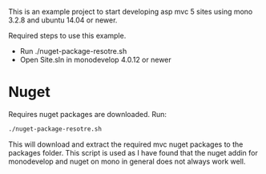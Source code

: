 This is an example project to start developing asp mvc 5 sites using mono 3.2.8 and ubuntu 14.04 or newer.

Required steps to use this example.

* Run ./nuget-package-resotre.sh
* Open Site.sln in monodevelop 4.0.12 or newer


# Nuget
Requires nuget packages are downloaded.  Run:

```bash
./nuget-package-resotre.sh
```

This will download and extract the required mvc nuget packages to the packages folder.  This script is used as I have found that the nuget addin for monodevelop and nuget on mono in general does not always work well.


